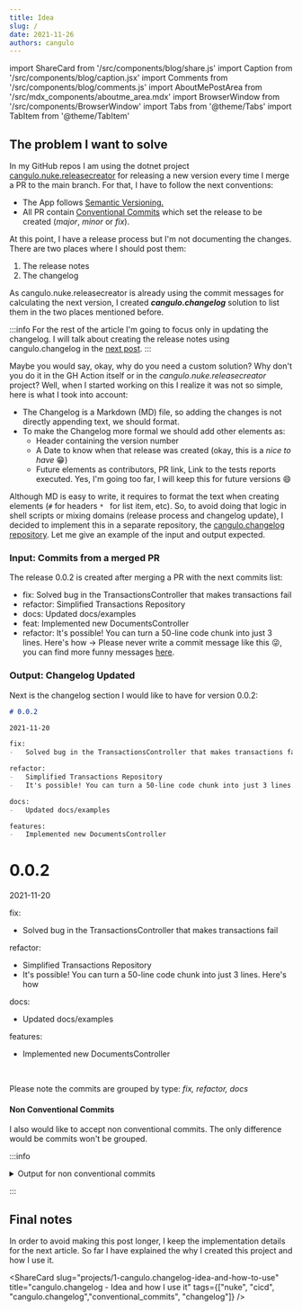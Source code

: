 ```yaml
---
title: Idea
slug: /
date: 2021-11-26
authors: cangulo
---
```


import ShareCard from '/src/components/blog/share.js'
import Caption from '/src/components/blog/caption.jsx'
import Comments from '/src/components/blog/comments.js'
import AboutMePostArea from '/src/mdx_components/aboutme_area.mdx'
import BrowserWindow from '/src/components/BrowserWindow'
import Tabs from '@theme/Tabs'
import TabItem from '@theme/TabItem'

## The problem I want to solve

In my GitHub repos I am using the dotnet project [cangulo.nuke.releasecreator](https://github.com/cangulo-nuke/cangulo.nuke.releasecreator) for releasing a new version every time I merge a PR to the main branch. For that, I have to follow the next conventions:

* The App follows [Semantic Versioning.](https://semver.org)
* All PR contain [Conventional Commits](https://www.conventionalcommits.org/en/v1.0.0/) which set the release to be created (_major_, _minor_ or _fix_).

At this point, I have a release process but I'm not documenting the changes. There are two places where I should post them:
1. The release notes
2. The changelog

As cangulo.nuke.releasecreator is already using the commit messages for calculating the next version, I created ___cangulo.changelog___ solution to list them in the two places mentioned before.

:::info
For the rest of the article I'm going to focus only in updating the changelog. I will talk about creating the release notes using cangulo.changelog in the [next post](./2-cangulo.changelog-release-notes).
:::

Maybe you would say, okay, why do you need a custom solution? Why don't you do it in the GH Action itself or in the _cangulo.nuke.releasecreator_ project? Well, when I started working on this I realize it was not so simple, here is what I took into account:

-   The Changelog is a Markdown (MD) file, so adding the changes is not directly appending text, we should format.
-   To make the Changelog more formal we should add other elements as:
	-   Header containing the version number
	-   A Date to know when that release was created (okay, this is a _nice to have_ 😁)
	-   Future elements as contributors, PR link, Link to the tests reports executed. Yes, I'm going too far, I will keep this for future versions 😄

Although MD is easy to write, it requires to format the text when creating elements (`#` for headers `* ` for list item, etc). So, to avoid doing that logic in shell scripts or mixing domains (release process and changelog update), I decided to implement this in a separate repository, the [cangulo.changelog repository](https://github.com/cangulo-nugets/cangulo.changelog). Let me give an example of the input and output expected.

### Input: Commits from a merged PR
The release 0.0.2 is created after merging a PR with the next commits list:
-   fix: Solved bug in the TransactionsController that makes transactions fail
-   refactor: Simplified Transactions Repository
-   docs: Updated docs/examples
-   feat: Implemented new DocumentsController
-   refactor: It's possible! You can turn a 50-line code chunk into just 3 lines. Here's how -> Please never write a commit message like this 😜, you can find more funny messages [here](http://whatthecommit.com/85835a6ce3edb747ec06e42f6313d0a2).

### Output: Changelog Updated

Next is the changelog section I would like to have for version 0.0.2:

<BrowserWindow>
<Tabs>
  <TabItem value="markdown" label="Markdown Code" default>

```markdown
# 0.0.2

2021-11-20

fix:
-   Solved bug in the TransactionsController that makes transactions fail

refactor:
-   Simplified Transactions Repository
-   It's possible! You can turn a 50-line code chunk into just 3 lines. Here's how

docs:
-   Updated docs/examples

features:
-   Implemented new DocumentsController
```

  </TabItem>
  <TabItem value="html" label="Changelog Visualization" default>

# 0.0.2

2021-11-20

fix:
-   Solved bug in the TransactionsController that makes transactions fail

refactor:
-   Simplified Transactions Repository
-   It's possible! You can turn a 50-line code chunk into just 3 lines. Here's how

docs:
-   Updated docs/examples

features:
-   Implemented new DocumentsController


  </TabItem>
</Tabs>
</BrowserWindow>
<br/>

Please note the commits are grouped by type: _fix, refactor, docs_

#### Non Conventional Commits

I also would like to accept non conventional commits. The only difference would be commits won't be grouped.

:::info

<details>
  <summary>Output for non conventional commits</summary>

<BrowserWindow>
<Tabs>
  <TabItem value="markdown" label="Markdown Code" default>

```markdown
# 0.0.2

2021-11-20

* fix: Solved bug in the TransactionsController that makes transactions fail
* refactor: Simplified Transactions Repository
* docs: Updated docs/examples
* feat: Implemented new DocumentsController
* refactor: It's possible! You can turn a 50-line code chunk into just 3 lines. Here's how
```

  </TabItem>
  <TabItem value="html" label="Changelog Visualization" default>

# 0.0.2

2021-11-20

* fix: Solved bug in the TransactionsController that makes transactions fail
* refactor: Simplified Transactions Repository
* docs: Updated docs/examples
* feat: Implemented new DocumentsController
* refactor: It's possible! You can turn a 50-line code chunk into just 3 lines. Here's how


  </TabItem>
</Tabs>
</BrowserWindow>

</details>
  
:::


## Final notes

In order to avoid making this post longer, I keep the implementation details for the next article. So far I have explained the why I created this project and how I use it.


<AboutMePostArea/>

<ShareCard 
  slug="projects/1-cangulo.changelog-idea-and-how-to-use" 
  title="cangulo.changelog - Idea and how I use it" 
  tags={["nuke", "cicd", "cangulo.changelog","conventional_commits", "changelog"]} />
  
<Comments
  slug="projects/1-cangulo.changelog-idea-and-how-to-use"  />